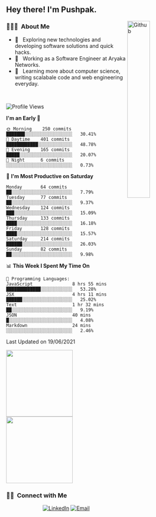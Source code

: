<h2> Hey there! I'm Pushpak.</h2>

<img width="35%" align="right" alt="Github" src="https://user-images.githubusercontent.com/48678280/88862734-4903af80-d201-11ea-968b-9c939d88a37c.gif" />

<h3> 👨🏻‍💻 &nbsp;About Me </h3>

- 🤔 &nbsp; Exploring new technologies and developing software solutions and quick hacks.
- 💼 &nbsp; Working as a Software Engineer at Aryaka Networks.
- 🌱 &nbsp; Learning more about computer science, writing scalabale code and web engineering everyday.

<!-- <h3> 🛠 &nbsp;Tech Stack</h3> -->

<!-- - 🌐 &nbsp;
  ![JavaScript](https://img.shields.io/badge/-JavaScript-333333?style=flat&logo=javascript)
  ![React](https://img.shields.io/badge/-React-333333?style=flat&logo=react)
  ![Vue](https://img.shields.io/badge/-Vue-333333?style=flat&logo=vue,js)
  ![Node.js](https://img.shields.io/badge/-Node.js-333333?style=flat&logo=node.js) -->
  
<!-- - 💻 &nbsp;
  ![Java](https://img.shields.io/badge/-Java-333333?style=flat&logo=Java&logoColor=007396)
- 🛢 &nbsp;
  ![MySQL](https://img.shields.io/badge/-MySQL-333333?style=flat&logo=mysql)
- ⚙️ &nbsp;
  ![Git](https://img.shields.io/badge/-Git-333333?style=flat&logo=git)
- 🔧 &nbsp;
  ![Visual Studio Code](https://img.shields.io/badge/-Visual%20Studio%20Code-333333?style=flat&logo=visual-studio-code&logoColor=007ACC)
  ![Eclipse](https://img.shields.io/badge/-Eclipse-333333?style=flat&logo=eclipse-ide&logoColor=2C2255) -->

<br/>

<!--START_SECTION:waka-->
![Profile Views](http://img.shields.io/badge/Profile%20Views-1-blue)

**I'm an Early 🐤** 

```text
🌞 Morning    250 commits    ███████░░░░░░░░░░░░░░░░░░   30.41% 
🌆 Daytime    401 commits    ████████████░░░░░░░░░░░░░   48.78% 
🌃 Evening    165 commits    █████░░░░░░░░░░░░░░░░░░░░   20.07% 
🌙 Night      6 commits      ░░░░░░░░░░░░░░░░░░░░░░░░░   0.73%

```
📅 **I'm Most Productive on Saturday** 

```text
Monday       64 commits     ██░░░░░░░░░░░░░░░░░░░░░░░   7.79% 
Tuesday      77 commits     ██░░░░░░░░░░░░░░░░░░░░░░░   9.37% 
Wednesday    124 commits    ███░░░░░░░░░░░░░░░░░░░░░░   15.09% 
Thursday     133 commits    ████░░░░░░░░░░░░░░░░░░░░░   16.18% 
Friday       128 commits    ████░░░░░░░░░░░░░░░░░░░░░   15.57% 
Saturday     214 commits    ██████░░░░░░░░░░░░░░░░░░░   26.03% 
Sunday       82 commits     ██░░░░░░░░░░░░░░░░░░░░░░░   9.98%

```


📊 **This Week I Spent My Time On** 

```text
💬 Programming Languages: 
JavaScript               8 hrs 55 mins       █████████████░░░░░░░░░░░░   53.28% 
JSX                      4 hrs 11 mins       ██████░░░░░░░░░░░░░░░░░░░   25.02% 
Text                     1 hr 32 mins        ██░░░░░░░░░░░░░░░░░░░░░░░   9.19% 
JSON                     40 mins             █░░░░░░░░░░░░░░░░░░░░░░░░   4.08% 
Markdown                 24 mins             ░░░░░░░░░░░░░░░░░░░░░░░░░   2.46%

```


 Last Updated on 19/06/2021
<!--END_SECTION:waka-->


<a href="https://github.com/PushpakB3096">
  <img height="180em" src="https://github-readme-stats.vercel.app/api?username=PushpakB3096&show_icons=true&theme=merko" />
  <img height="180em" src="https://github-readme-stats.vercel.app/api/top-langs/?username=PushpakB3096&theme=merko&layout=compact" />
</a>

<br/>

<h3> 🤝🏻 &nbsp;Connect with Me </h3>

<p align="center">
<!-- <a href="https://www.adityavsingh.com/"><img alt="Website" src="https://img.shields.io/badge/Website-www.adityavsingh.com-blue?style=flat-square&logo=google-chrome"></a> -->
<a href="https://www.linkedin.com/in/pushpak-bhattacharya/"><img alt="LinkedIn" src="https://img.shields.io/badge/LinkedIn-Pushpak%20Bhattacharya-blue?style=flat-square&logo=linkedin"></a>
<a href="mailto:rtpushpak@gmail.com"><img alt="Email" src="https://img.shields.io/badge/Email-rtpushpak@gmail.com-blue?style=flat-square&logo=gmail"></a>
</p>
